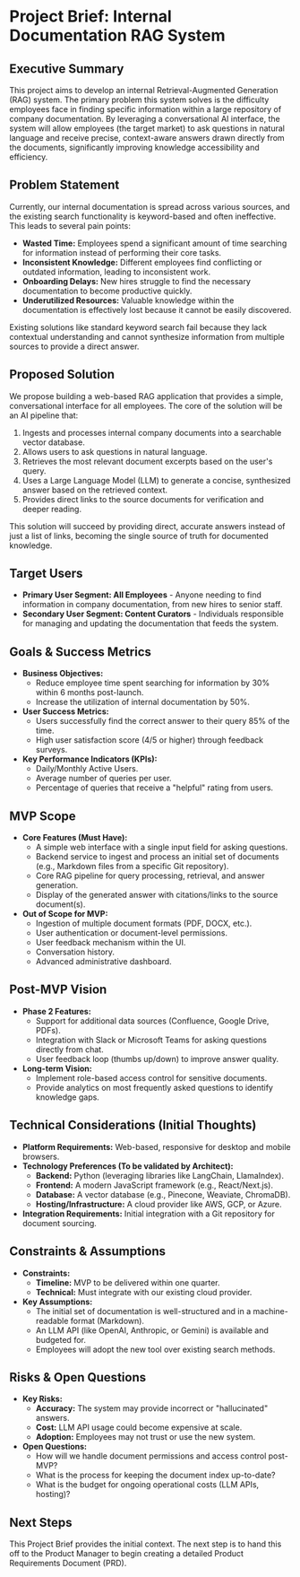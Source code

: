 # Project Brief: Internal Documentation RAG System

## Executive Summary

This project aims to develop an internal Retrieval-Augmented Generation (RAG) system. The primary problem this system solves is the difficulty employees face in finding specific information within a large repository of company documentation. By leveraging a conversational AI interface, the system will allow employees (the target market) to ask questions in natural language and receive precise, context-aware answers drawn directly from the documents, significantly improving knowledge accessibility and efficiency.

## Problem Statement

Currently, our internal documentation is spread across various sources, and the existing search functionality is keyword-based and often ineffective. This leads to several pain points:
* **Wasted Time:** Employees spend a significant amount of time searching for information instead of performing their core tasks.
* **Inconsistent Knowledge:** Different employees find conflicting or outdated information, leading to inconsistent work.
* **Onboarding Delays:** New hires struggle to find the necessary documentation to become productive quickly.
* **Underutilized Resources:** Valuable knowledge within the documentation is effectively lost because it cannot be easily discovered.

Existing solutions like standard keyword search fail because they lack contextual understanding and cannot synthesize information from multiple sources to provide a direct answer.

## Proposed Solution

We propose building a web-based RAG application that provides a simple, conversational interface for all employees. The core of the solution will be an AI pipeline that:
1.  Ingests and processes internal company documents into a searchable vector database.
2.  Allows users to ask questions in natural language.
3.  Retrieves the most relevant document excerpts based on the user's query.
4.  Uses a Large Language Model (LLM) to generate a concise, synthesized answer based on the retrieved context.
5.  Provides direct links to the source documents for verification and deeper reading.

This solution will succeed by providing direct, accurate answers instead of just a list of links, becoming the single source of truth for documented knowledge.

## Target Users

* **Primary User Segment: All Employees** - Anyone needing to find information in company documentation, from new hires to senior staff.
* **Secondary User Segment: Content Curators** - Individuals responsible for managing and updating the documentation that feeds the system.

## Goals & Success Metrics

* **Business Objectives:**
    * Reduce employee time spent searching for information by 30% within 6 months post-launch.
    * Increase the utilization of internal documentation by 50%.
* **User Success Metrics:**
    * Users successfully find the correct answer to their query 85% of the time.
    * High user satisfaction score (4/5 or higher) through feedback surveys.
* **Key Performance Indicators (KPIs):**
    * Daily/Monthly Active Users.
    * Average number of queries per user.
    * Percentage of queries that receive a "helpful" rating from users.

## MVP Scope

* **Core Features (Must Have):**
    * A simple web interface with a single input field for asking questions.
    * Backend service to ingest and process an initial set of documents (e.g., Markdown files from a specific Git repository).
    * Core RAG pipeline for query processing, retrieval, and answer generation.
    * Display of the generated answer with citations/links to the source document(s).
* **Out of Scope for MVP:**
    * Ingestion of multiple document formats (PDF, DOCX, etc.).
    * User authentication or document-level permissions.
    * User feedback mechanism within the UI.
    * Conversation history.
    * Advanced administrative dashboard.

## Post-MVP Vision

* **Phase 2 Features:**
    * Support for additional data sources (Confluence, Google Drive, PDFs).
    * Integration with Slack or Microsoft Teams for asking questions directly from chat.
    * User feedback loop (thumbs up/down) to improve answer quality.
* **Long-term Vision:**
    * Implement role-based access control for sensitive documents.
    * Provide analytics on most frequently asked questions to identify knowledge gaps.

## Technical Considerations (Initial Thoughts)

* **Platform Requirements:** Web-based, responsive for desktop and mobile browsers.
* **Technology Preferences (To be validated by Architect):**
    * **Backend:** Python (leveraging libraries like LangChain, LlamaIndex).
    * **Frontend:** A modern JavaScript framework (e.g., React/Next.js).
    * **Database:** A vector database (e.g., Pinecone, Weaviate, ChromaDB).
    * **Hosting/Infrastructure:** A cloud provider like AWS, GCP, or Azure.
* **Integration Requirements:** Initial integration with a Git repository for document sourcing.

## Constraints & Assumptions

* **Constraints:**
    * **Timeline:** MVP to be delivered within one quarter.
    * **Technical:** Must integrate with our existing cloud provider.
* **Key Assumptions:**
    * The initial set of documentation is well-structured and in a machine-readable format (Markdown).
    * An LLM API (like OpenAI, Anthropic, or Gemini) is available and budgeted for.
    * Employees will adopt the new tool over existing search methods.

## Risks & Open Questions

* **Key Risks:**
    * **Accuracy:** The system may provide incorrect or "hallucinated" answers.
    * **Cost:** LLM API usage could become expensive at scale.
    * **Adoption:** Employees may not trust or use the new system.
* **Open Questions:**
    * How will we handle document permissions and access control post-MVP?
    * What is the process for keeping the document index up-to-date?
    * What is the budget for ongoing operational costs (LLM APIs, hosting)?

## Next Steps

This Project Brief provides the initial context. The next step is to hand this off to the Product Manager to begin creating a detailed Product Requirements Document (PRD).
